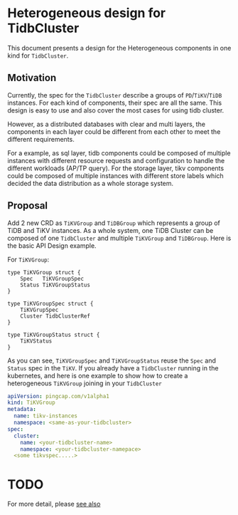 # Heterogeneous design for TidbCluster

This document presents a design for the Heterogeneous components in one kind for `TidbCluster`.

## Motivation

Currently, the spec for the `TidbCluster` describe a groups of `PD`/`TiKV`/`TiDB` instances. For each kind of components, 
their spec are all the same. This design is easy to use and also cover the most cases for using tidb cluster.

However, as a distributed databases with clear and multi layers, the components in each layer could be different from 
each other to meet the different requirements.

For a example, as sql layer, tidb components could be composed of multiple instances with different resource requests 
and configuration to handle the different workloads (AP/TP query). For the storage layer, tikv components could be 
composed of multiple instances with different store labels which decided the data distribution as a whole storage system.

## Proposal

Add 2 new CRD as `TiKVGroup` and `TiDBGroup` which represents a group of TiDB and TiKV instances. As a whole system, one
TiDB Cluster can be composed of one `TidbCluster` and multiple `TiKVGroup` and `TiDBGroup`. Here is the basic API Design 
example.

For `TiKVGroup`:

```golang
type TiKVGroup struct {
	Spec   TiKVGroupSpec
	Status TiKVGroupStatus
}

type TiKVGroupSpec struct {
    TiKVGrupSpec
    Cluster TidbClusterRef
}

type TiKVGroupStatus struct {
    TiKVStatus
}
```

As you can see, `TiKVGroupSpec` and `TiKVGroupStatus` reuse the `Spec` and `Status` spec in the `TiKV`. If you already
have a `TidbCluster` running in the kubernetes, and here is one example to show how to create a heterogeneous `TiKVGroup`
joining in your `TidbCluster`

```yaml
apiVersion: pingcap.com/v1alpha1
kind: TiKVGroup
metadata:
  name: tikv-instances
  namespace: <same-as-your-tidbcluster>
spec:
  cluster:
    name: <your-tidbcluster-name>
    namespace: <your-tidbcluster-namepace>
  <some tikvspec.....>
```


# TODO

For more detail, please [see also](https://docs.google.com/document/d/1MV2bcsCjyYvfCCtwyc8-E18Z69qP_3-FKztpGj4ByEg/edit?usp=sharing)

